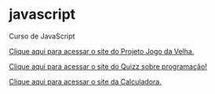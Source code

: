 # javascript
 Curso de JavaScript 

<a href="https://devlucasfernandes02.github.io/jogo-da-velha/">Clique aqui para acessar o site do Projeto Jogo da Velha.</a>


<a href="https://devlucasfernandes02.github.io/quizz/">Clique aqui para acessar o site do Quizz sobre programação!</a>

<a href="https://devlucasfernandes02.github.io/projeto-calculadora/">Clique aqui para acessar o site da Calculadora.</a>


